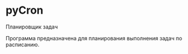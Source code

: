# pyCron
Планировщик задач

Программа предназначена для планирования выполнения задач по расписанию.